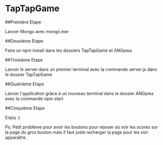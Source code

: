 # TapTapGame

##Première Etape

Lancer Mongo avec mongo.exe

##Deuxième Etape

Faire un npm install dans les dossiers TapTapGame et ANGpwa

##Troisième Etape

Lancer le server dans un premier terminal avec la commande server.js dans le dossier TapTapGame

##Quatrième Etape

Lancer l'application grâce à un nouveau terminal dans le dossier ANGpwa avec la commande npm start

##Cinquième Etape

Enjoy :)

Ps: Petit problème pour avoir les boutons pour rejouer où voir les scores sur la page du gros bouton mais il faut juste recharger la page pour les voir apparaître.